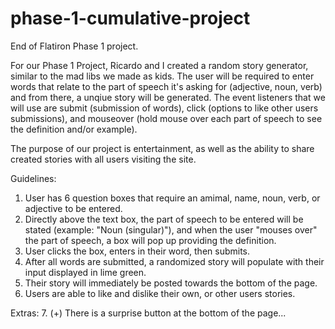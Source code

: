 # phase-1-cumulative-project
End of Flatiron Phase 1 project.

For our Phase 1 Project, Ricardo and I created a random story generator, similar to the mad libs we made as kids. The user will be required to enter words that relate to the part of speech it's asking for (adjective, noun, verb) and from there, a unqiue story will be generated. The event listeners that we will use are submit (submission of words), click (options to like other users submissions), and mouseover (hold mouse over each part of speech to see the definition and/or example). 

The purpose of our project is entertainment, as well as the ability to share created stories with all users visiting the site.




Guidelines:

1. User has 6 question boxes that require an amimal, name, noun, verb, or adjective to be entered. 
2. Directly above the text box, the part of speech to be entered will be stated (example: "Noun (singular)"), and when the user "mouses over" the part of speech, a box will pop up providing the definition.  
3. User clicks the box, enters in their word, then submits. 
4. After all words are submitted, a randomized story will populate with their input displayed in lime green.
5. Their story will immediately be posted towards the bottom of the page. 
6. Users are able to like and dislike their own, or other users stories. 

Extras: 
7. (+) There is a surprise button at the bottom of the page...


